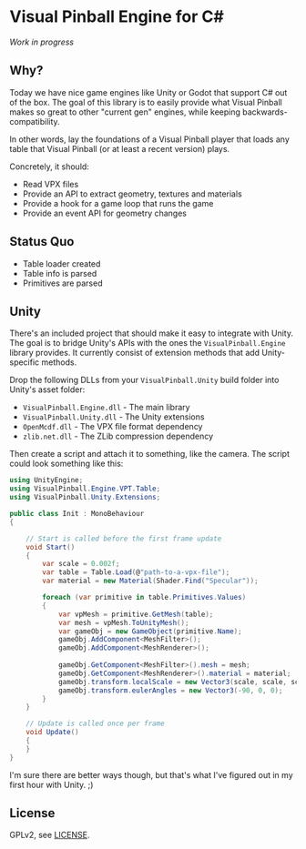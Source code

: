 # Visual Pinball Engine for C#

*Work in progress*

## Why?

Today we have nice game engines like Unity or Godot that support C# out of the
box. The goal of this library is to easily provide what Visual Pinball makes so
great to other "current gen" engines, while keeping backwards-compatibility.

In other words, lay the foundations of a Visual Pinball player that loads any
table that Visual Pinball (or at least a recent version) plays.

Concretely, it should:

- Read VPX files
- Provide an API to extract geometry, textures and materials
- Provide a hook for a game loop that runs the game
- Provide an event API for geometry changes 

## Status Quo

- Table loader created
- Table info is parsed
- Primitives are parsed

## Unity

There's an included project that should make it easy to integrate with Unity. 
The goal is to bridge Unity's APIs with the ones the `VisualPinball.Engine` 
library provides. It currently consist of extension methods that add 
Unity-specific methods. 

Drop the following DLLs from your `VisualPinball.Unity` build folder into Unity's
asset folder:

- `VisualPinball.Engine.dll` - The main library
- `VisualPinball.Unity.dll` - The Unity extensions
- `OpenMcdf.dll` - The VPX file format dependency
- `zlib.net.dll` - The ZLib compression dependency

Then create a script and attach it to something, like the camera. The script
could look something like this:

```cs
using UnityEngine;
using VisualPinball.Engine.VPT.Table;
using VisualPinball.Unity.Extensions;

public class Init : MonoBehaviour
{

	// Start is called before the first frame update
	void Start()
	{
		var scale = 0.002f;
		var table = Table.Load(@"path-to-a-vpx-file");
		var material = new Material(Shader.Find("Specular"));

		foreach (var primitive in table.Primitives.Values)
		{
			var vpMesh = primitive.GetMesh(table);
			var mesh = vpMesh.ToUnityMesh();
			var gameObj = new GameObject(primitive.Name);
			gameObj.AddComponent<MeshFilter>();
			gameObj.AddComponent<MeshRenderer>();
			
			gameObj.GetComponent<MeshFilter>().mesh = mesh;
			gameObj.GetComponent<MeshRenderer>().material = material;
			gameObj.transform.localScale = new Vector3(scale, scale, scale);
			gameObj.transform.eulerAngles = new Vector3(-90, 0, 0);
		}
	}

	// Update is called once per frame
	void Update()
	{
	}
}
```

I'm sure there are better ways though, but that's what I've figured out in my 
first hour with Unity. ;)

## License

GPLv2, see [LICENSE](LICENSE).